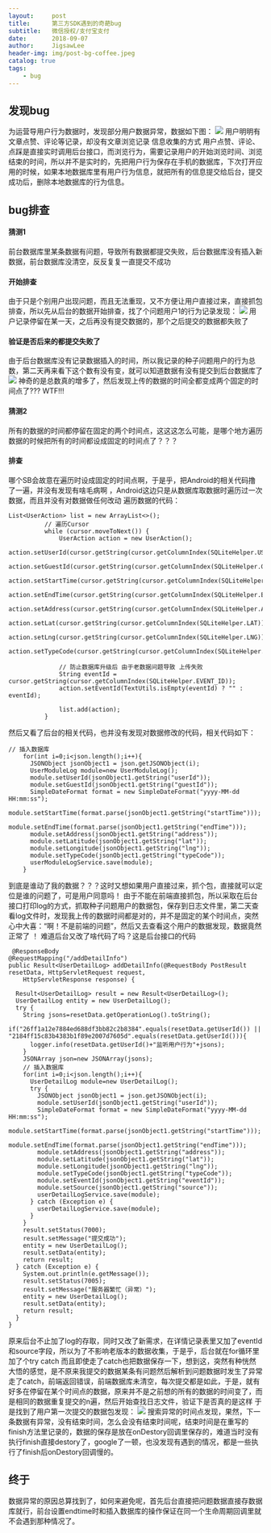 ```yaml
---
layout:     post
title:      第三方SDK遇到的奇葩bug
subtitle:   微信授权/支付宝支付 
date:       2018-09-07
author:     JigsawLee
header-img: img/post-bg-coffee.jpeg
catalog: true
tags:
    - bug
---
```


## 发现bug
  为运营导用户行为数据时，发现部分用户数据异常，数据如下图：
  ![](/img/bug.png)
  用户明明有文章点赞、评论等记录，却没有文章浏览记录
  信息收集的方式
  用户点赞、评论、点踩是直接实时调用后台接口，而浏览行为，需要记录用户的开始浏览时间、浏览结束的时间，所以并不是实时的，先把用户行为保存在手机的数据库，下次打开应用的时候，如果本地数据库里有用户行为信息，就把所有的信息提交给后台，提交成功后，删除本地数据库的行为信息。
## bug排查
#### 猜测1
  前台数据库里某条数据有问题，导致所有数据都提交失败，后台数据库没有插入新数据，前台数据库没清空，反反复复一直提交不成功
#### 开始排查
  由于只是个别用户出现问题，而且无法重现，又不方便让用户直接过来，直接抓包排查，所以先从后台的数据开始排查，找了个问题用户1的行为记录发现：
  ![](/img/bug_1.png)
  用户记录停留在某一天，之后再没有提交数据的，那个之后提交的数据都失败了
#### 验证是否后来的都提交失败了
  由于后台数据库没有记录数据插入的时间，所以我记录的种子问题用户的行为总数，第二天再来看下这个数有没有变，就可以知道数据有没有提交到后台数据库了
  ![](/img/bug_2.png)
  神奇的是总数真的增多了，然后发现上传的数据的时间全都变成两个固定的时间点了??? WTF!!!
#### 猜测2
  所有的数据的时间都停留在固定的两个时间点，这这这怎么可能，是哪个地方遍历数据的时候把所有的时间都设成固定的时间点了？？？
#### 排查
  哪个SB会故意在遍历时设成固定的时间点啊，于是乎，把Android的相关代码撸了一遍，并没有发现有啥毛病啊 ，Android这边只是从数据库取数据时遍历过一次数据，而且并没有对数据做任何改动
  遍历数据的代码：
  ```
  List<UserAction> list = new ArrayList<>();
            // 遍历Cursor
            while (cursor.moveToNext()) {
                UserAction action = new UserAction();
                action.setUserId(cursor.getString(cursor.getColumnIndex(SQLiteHelper.USER_ID)));
                action.setGuestId(cursor.getString(cursor.getColumnIndex(SQLiteHelper.GUEST_ID)));
                action.setStartTime(cursor.getString(cursor.getColumnIndex(SQLiteHelper.START_TIME)));
                action.setEndTime(cursor.getString(cursor.getColumnIndex(SQLiteHelper.END_TIME)));
                action.setAddress(cursor.getString(cursor.getColumnIndex(SQLiteHelper.ADDRESS)));
                action.setLat(cursor.getString(cursor.getColumnIndex(SQLiteHelper.LAT)));
                action.setLng(cursor.getString(cursor.getColumnIndex(SQLiteHelper.LNG)));
                action.setTypeCode(cursor.getString(cursor.getColumnIndex(SQLiteHelper.TYPE_CODE)));

                // 防止数据库升级后 由于老数据问题导致 上传失败
                String eventId = cursor.getString(cursor.getColumnIndex(SQLiteHelper.EVENT_ID));
                action.setEventId(TextUtils.isEmpty(eventId) ? "" : eventId);

                list.add(action);
            }
  ```
  然后又看了后台的相关代码，也并没有发现对数据修改的代码，相关代码如下：
  ```
  // 插入数据库
      for(int i=0;i<json.length();i++){
        JSONObject jsonObject1 = json.getJSONObject(i);
        UserModuleLog module=new UserModuleLog();
        module.setUserId(jsonObject1.getString("userId"));
        module.setGuestId(jsonObject1.getString("guestId"));
        SimpleDateFormat format = new SimpleDateFormat("yyyy-MM-dd HH:mm:ss");
        module.setStartTime(format.parse(jsonObject1.getString("startTime")));
        module.setEndTime(format.parse(jsonObject1.getString("endTime")));
        module.setAddress(jsonObject1.getString("address"));
        module.setLatitude(jsonObject1.getString("lat"));
        module.setLongitude(jsonObject1.getString("lng"));
        module.setTypeCode(jsonObject1.getString("typeCode"));
        userModuleLogService.save(module);
      }
  ```
  到底是谁动了我的数据？？？这时又想如果用户直接过来，抓个包，直接就可以定位是谁的问题了，可是用户同意吗！
  由于不能在前端直接抓包，所以采取在后台接口打印log的方式，抓取种子问题用户的数据包，保存到日志文件里，第二天查看log文件时，发现我上传的数据时间都是对的，并不是固定的某个时间点，突然心中大喜：“啊！不是前端的问题”，然后又去查看这个用户的数据发现，数据竟然正常了
  ！[](/img/bug_3.png)
  难道后台又改了啥代码了吗？这是后台接口的代码
  ```
   @ResponseBody
  @RequestMapping("/addDetailInfo")
  public Result<UserDetailLog> addDetailInfo(@RequestBody PostResult resetData, HttpServletRequest request,
      HttpServletResponse response) {

    Result<UserDetailLog> result = new Result<UserDetailLog>();
    UserDetailLog entity = new UserDetailLog();
    try {      
      String jsons=resetData.getOperationLog().toString();
      if("26ff1a12e7884ed688df3bb82c2b8384".equals(resetData.getUserId()) || "2184ff15c83b4383b1f89e2007d7605d".equals(resetData.getUserId())){
        logger.info(resetData.getUserId()+"监听用户行为"+jsons);
      }
      JSONArray json=new JSONArray(jsons);  
      // 插入数据库
      for(int i=0;i<json.length();i++){ 
        UserDetailLog module=new UserDetailLog();
        try {
          JSONObject jsonObject1 = json.getJSONObject(i);         
          module.setUserId(jsonObject1.getString("userId"));
          SimpleDateFormat format = new SimpleDateFormat("yyyy-MM-dd HH:mm:ss");
          module.setStartTime(format.parse(jsonObject1.getString("startTime")));
          module.setEndTime(format.parse(jsonObject1.getString("endTime")));
          module.setAddress(jsonObject1.getString("address"));
          module.setLatitude(jsonObject1.getString("lat"));
          module.setLongitude(jsonObject1.getString("lng"));
          module.setTypeCode(jsonObject1.getString("typeCode"));
          module.setEventId(jsonObject1.getString("eventId"));
          module.setSource(jsonObject1.getString("source"));
          userDetailLogService.save(module);
        } catch (Exception e) {
          userDetailLogService.save(module);
        }
      }     
      result.setStatus(7000);
      result.setMessage("提交成功");
      entity = new UserDetailLog();
      result.setData(entity);
      return result;
    } catch (Exception e) { 
      System.out.println(e.getMessage());
      result.setStatus(7005);
      result.setMessage("服务器繁忙（异常）");
      entity = new UserDetailLog();
      result.setData(entity);
      return result;
    }
  }
  ```
  原来后台不止加了log的存取，同时又改了新需求，在详情记录表里又加了eventId和source字段，所以为了不影响老版本的数据收集，于是乎，后台就在for循环里加了个try catch 而且即使走了catch也把数据保存一下，想到这，突然有种恍然大悟的感觉，是不原来我提交的数据某条有问题然后解析到问题数据时发生了异常走了catch，前端返回错误，前端数据库未清空，每次提交都是如此，于是，就有好多在停留在某个时间点的数据，原来并不是之前想的所有的数据的时间变了，而是相同的数据重复提交的n遍，然后开始查找日志文件，验证下是否真的是这样
  于是找到了用户第一次提交的数据包发现：
  ![](/img/bug_4.png)
  搜索异常的时间点发现，果然，下一条数据有异常，没有结束时间，怎么会没有结束时间呢，结束时间是在重写的finish方法里记录的，数据的保存是放在onDestory回调里保存的，难道当时没有执行finish直接destory了，google了一顿，也没发现有遇到的情况，都是一些执行了finish后onDestory回调慢的。
## 终于
  数据异常的原因总算找到了，如何来避免呢，首先后台直接把问题数据直接存数据库就行，前台设置endtime时和插入数据库的操作保证在同一个生命周期回调里就不会遇到那种情况了。


